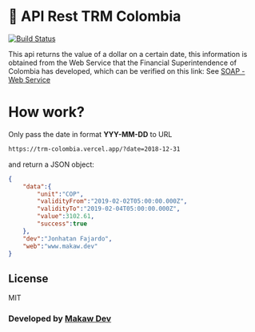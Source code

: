 # 🚀 API Rest TRM Colombia

[![Build Status](https://travis-ci.org/joemccann/dillinger.svg?branch=master)](https://travis-ci.org/joemccann/dillinger)

This api returns the value of a dollar on a certain date, this information is obtained from the Web Service that the Financial Superintendence of Colombia has developed, which can be verified on this link:
See [SOAP - Web Service](https://www.superfinanciera.gov.co/SuperfinancieraWebServiceTRM/TCRMServicesWebService/TCRMServicesWebService?WSDL)


# How work?
Only pass the date in format **YYY-MM-DD** to URL
```sh
https://trm-colombia.vercel.app/?date=2018-12-31
```
and return a JSON object:
```json
{
    "data":{
        "unit":"COP",
        "validityFrom":"2019-02-02T05:00:00.000Z",
        "validityTo":"2019-02-04T05:00:00.000Z",
        "value":3102.61,
        "success":true
    },
    "dev":"Jonhatan Fajardo",
    "web":"www.makaw.dev"
}
```

License
----

MIT


### Developed by [Makaw Dev](http://makaw.dev) 

